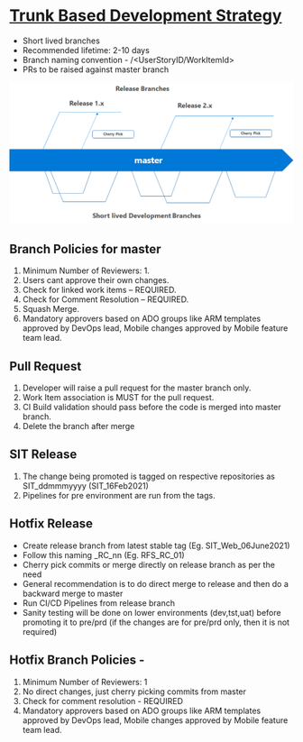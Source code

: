 # [Trunk Based Development Strategy](https://trunkbaseddevelopment.com)

- Short lived branches
- Recommended lifetime: 2-10 days
- Branch naming convention - <developername>/<UserStoryID/WorkItemId>
- PRs to be raised against master branch

![image.png](/.attachments/image-a49e2356-66d1-4521-9577-c0b2aadff9e5.png)

## Branch Policies for master
1. Minimum Number of Reviewers: 1.
1. Users cant approve their own changes.
1. Check for linked work items – REQUIRED.
1. Check for Comment Resolution – REQUIRED.
1. Squash Merge.
1. Mandatory approvers based on ADO groups like ARM templates approved by DevOps lead, Mobile changes approved by Mobile feature team lead.

## Pull Request
1. Developer will raise a pull request for the master branch only.
1. Work Item association is MUST for the pull request.
1. CI Build validation should pass before the code is merged into master branch.
1. Delete the branch after merge 

## SIT Release
1. The change being promoted is tagged on respective repositories as SIT_ddmmmyyyy (SIT_16Feb2021)
1. Pipelines for pre environment are run from the tags.

## Hotfix Release

- Create release branch from latest stable tag (Eg. SIT_Web_06June2021)
- Follow this naming <Phase>_RC_nn (Eg. RFS_RC_01)
- Cherry pick commits or merge directly on release branch as per the need
- General recommendation is to do direct merge to release and then do a backward merge to master
- Run CI/CD Pipelines from release branch
- Sanity testing will be done on lower environments (dev,tst,uat) before promoting it to pre/prd (if the changes are for pre/prd only, then it is not required)

## Hotfix Branch Policies - 
1. Minimum Number of Reviewers: 1
1. No direct changes, just cherry picking commits from master
1. Check for comment resolution - REQUIRED
1. Mandatory approvers based on ADO groups like ARM templates approved by DevOps lead, Mobile changes approved by Mobile feature team lead.
